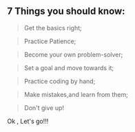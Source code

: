 ## 7 Things you should know:

> Get the basics right;

> Practice Patience;

> Become your own problem-solver;

> Set a goal and move towards it;

> Practice coding by hand;

> Make mistakes,and learn from them;

> Don't give up!

Ok , Let's go!!!

